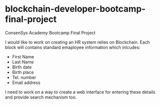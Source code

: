 # blockchain-developer-bootcamp-final-project
ConsenSys Academy Bootcamp Final Project

I would like to work on creating an HR system relies on Blockchain.
Each block will contains standard emaployee information which inlcudes:
  - First Name
  - Last Name
  - Birth date
  - Birth place
  - Tel. number
  - Email address
 
 
 I need to work on a way to create a web interface for entering these details and provide search mechanism too.
